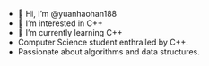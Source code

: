 - 👋 Hi, I’m @yuanhaohan188
- 👀 I’m interested in C++
- 🌱 I’m currently learning C++
- Computer Science student enthralled by C++.
- Passionate about algorithms and data structures.
